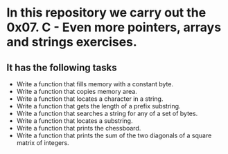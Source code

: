 # In this repository we carry out the 0x07. C - Even more pointers, arrays and strings exercises.

## It has the following tasks

- Write a function that fills memory with a constant byte.
- Write a function that copies memory area.
- Write a function that locates a character in a string.
- Write a function that gets the length of a prefix substring.
- Write a function that searches a string for any of a set of bytes.
- Write a function that locates a substring.
- Write a function that prints the chessboard.
- Write a function that prints the sum of the two diagonals of a square matrix of integers.
